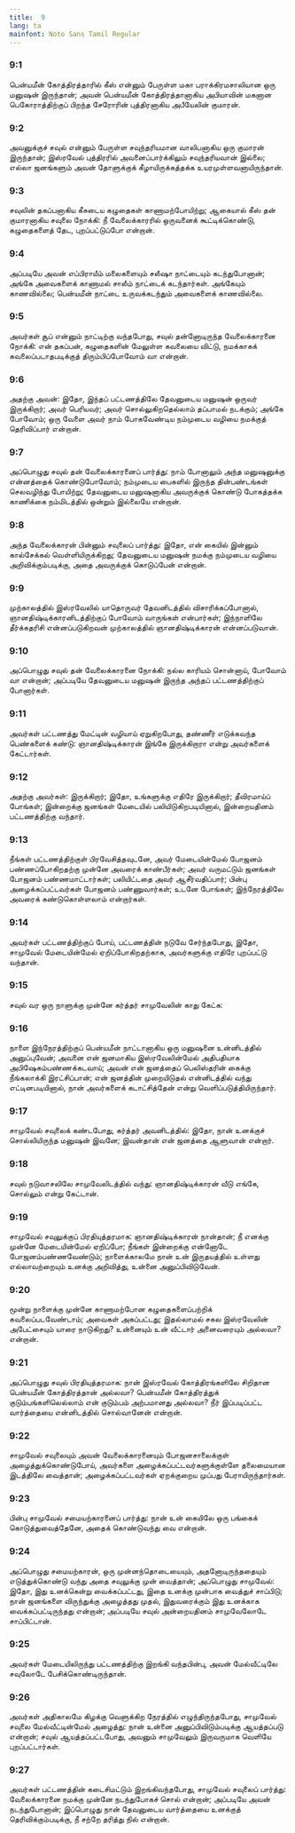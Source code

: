 ```yaml
---
title:  9
lang: ta
mainfont: Noto Sans Tamil Regular
---
```


###  9:1

பென்யமீன் கோத்திரத்தாரில் கீஸ் என்னும் பேருள்ள மகா பராக்கிரமசாலியான ஒரு மனுஷன் இருந்தான்; அவன் பென்யமீன் கோத்திரத்தானாகிய அபியாவின் மகனான பெகோராத்திற்குப் பிறந்த சேரோரின் புத்திரனாகிய அபீயேலின் குமாரன்.

###  9:2

அவனுக்குச் சவுல் என்னும் பேருள்ள சவுந்தரியமான வாலிபனாகிய ஒரு குமாரன் இருந்தான்; இஸ்ரவேல் புத்திரரில் அவனைப்பார்க்கிலும் சவுந்தரியவான் இல்லை; எல்லா ஜனங்களும் அவன் தோளுக்குக் கீழாயிருக்கத்தக்க உயரமுள்ளவனாயிருந்தான்.

###  9:3

சவுலின் தகப்பனாகிய கீசுடைய கழுதைகள் காணாமற்போயிற்று; ஆகையால் கீஸ் தன் குமாரனாகிய சவுலை நோக்கி: நீ வேலைக்காரரில் ஒருவனைக் கூட்டிக்கொண்டு, கழுதைகளைத் தேட, புறப்பட்டுப்போ என்றான்.

###  9:4

அப்படியே அவன் எப்பிராயீம் மலைகளையும் சலீஷா நாட்டையும் கடந்துபோனான்; அங்கே அவைகளைக் காணாமல் சாலீம் நாட்டைக் கடந்தார்கள். அங்கேயும் காணவில்லை; பென்யமீன் நாட்டை உருவக்கடந்தும் அவைகளைக் காணவில்லை.

###  9:5

அவர்கள் சூப் என்னும் நாட்டிற்கு வந்தபோது, சவுல் தன்னோடிருந்த வேலைக்காரனை நோக்கி: என் தகப்பன், கழுதைகளின் மேலுள்ள கவலையை விட்டு, நமக்காகக் கவலைப்படாதபடிக்குத் திரும்பிப்போவோம் வா என்றான்.

###  9:6

அதற்கு அவன்: இதோ, இந்தப் பட்டணத்திலே தேவனுடைய மனுஷன் ஒருவர் இருக்கிறார்; அவர் பெரியவர்; அவர் சொல்லுகிறதெல்லாம் தப்பாமல் நடக்கும்; அங்கே போவோம்; ஒரு வேளை அவர் நாம் போகவேண்டிய நம்முடைய வழியை நமக்குத் தெரிவிப்பார் என்றான்.

###  9:7

அப்பொழுது சவுல் தன் வேலைக்காரனைப் பார்த்து: நாம் போனாலும் அந்த மனுஷனுக்கு என்னத்தைக் கொண்டுபோவோம்; நம்முடைய பைகளில் இருந்த தின்பண்டங்கள் செலவழிந்து போயிற்று; தேவனுடைய மனுஷனாகிய அவருக்குக் கொண்டு போகத்தக்க காணிக்கை நம்மிடத்தில் ஒன்றும் இல்லையே என்றான்.

###  9:8

அந்த வேலைக்காரன் பின்னும் சவுலைப் பார்த்து: இதோ, என் கையில் இன்னும் கால்சேக்கல் வெள்ளியிருக்கிறது; தேவனுடைய மனுஷன் நமக்கு நம்முடைய வழியை அறிவிக்கும்படிக்கு, அதை அவருக்குக் கொடுப்பேன் என்றான்.

###  9:9

முற்காலத்தில் இஸ்ரவேலில் யாதொருவர் தேவனிடத்தில் விசாரிக்கப்போனால், ஞானதிஷ்டிக்காரனிடத்திற்குப் போவோம் வாருங்கள் என்பார்கள்; இந்நாளிலே தீர்க்கதரிசி என்னப்படுகிறவன் முற்காலத்தில் ஞானதிஷ்டிக்காரன் என்னப்படுவான்.

###  9:10

அப்பொழுது சவுல் தன் வேலைக்காரனை நோக்கி: நல்ல காரியம் சொன்னாய், போவோம் வா என்றான்; அப்படியே தேவனுடைய மனுஷன் இருந்த அந்தப் பட்டணத்திற்குப் போனார்கள்.

###  9:11

அவர்கள் பட்டணத்து மேட்டின் வழியாய் ஏறுகிறபோது, தண்ணீர் எடுக்கவந்த பெண்களைக் கண்டு: ஞானதிஷ்டிக்காரன் இங்கே இருக்கிறாரா என்று அவர்களைக் கேட்டார்கள்.

###  9:12

அதற்கு அவர்கள்: இருக்கிறார்; இதோ, உங்களுக்கு எதிரே இருக்கிறார்; தீவிரமாய்ப் போங்கள்; இன்றைக்கு ஜனங்கள் மேடையில் பலியிடுகிறபடியினால், இன்றையதினம் பட்டணத்திற்கு வந்தார்.

###  9:13

நீங்கள் பட்டணத்திற்குள் பிரவேசித்தவுடனே, அவர் மேடையின்மேல் போஜனம் பண்ணப்போகிறதற்கு முன்னே அவரைக் காண்பீர்கள்; அவர் வருமட்டும் ஜனங்கள் போஜனம் பண்ணமாட்டார்கள்; பலியிட்டதை அவர் ஆசீர்வதிப்பார்; பின்பு அழைக்கப்பட்டவர்கள் போஜனம் பண்ணுவார்கள்; உடனே போங்கள்; இந்நேரத்திலே அவரைக் கண்டுகொள்ளலாம் என்றார்கள்.

###  9:14

அவர்கள் பட்டணத்திற்குப் போய், பட்டணத்தின் நடுவே சேர்ந்தபோது, இதோ, சாமுவேல் மேடையின்மேல் ஏறிப்போகிறதற்காக, அவர்களுக்கு எதிரே புறப்பட்டு வந்தான்.

###  9:15

சவுல் வர ஒரு நாளுக்கு முன்னே கர்த்தர் சாமுவேலின் காது கேட்க:

###  9:16

நாளை இந்நேரத்திற்குப் பென்யமீன் நாட்டானாகிய ஒரு மனுஷனை உன்னிடத்தில் அனுப்புவேன்; அவனை என் ஜனமாகிய இஸ்ரவேலின்மேல் அதிபதியாக அபிஷேகம்பண்ணக்கடவாய்; அவன் என் ஜனத்தைப் பெலிஸ்தரின் கைக்கு நீங்கலாக்கி இரட்சிப்பான்; என் ஜனத்தின் முறையிடுதல் என்னிடத்தில் வந்து எட்டினபடியினால், நான் அவர்களைக் கடாட்சித்தேன் என்று வெளிப்படுத்தியிருந்தார்.

###  9:17

சாமுவேல் சவுலைக் கண்டபோது, கர்த்தர் அவனிடத்தில்: இதோ, நான் உனக்குச் சொல்லியிருந்த மனுஷன் இவனே; இவன்தான் என் ஜனத்தை ஆளுவான் என்றார்.

###  9:18

சவுல் நடுவாசலிலே சாமுவேலிடத்தில் வந்து: ஞானதிஷ்டிக்காரன் வீடு எங்கே, சொல்லும் என்று கேட்டான்.

###  9:19

சாமுவேல் சவுலுக்குப் பிரதியுத்தரமாக: ஞானதிஷ்டிக்காரன் நான்தான்; நீ எனக்கு முன்னே மேடையின்மேல் ஏறிப்போ; நீங்கள் இன்றைக்கு என்னோடே போஜனம்பண்ணவேண்டும்; நாளைக்காலமே நான் உன் இருதயத்தில் உள்ளது எல்லாவற்றையும் உனக்கு அறிவித்து, உன்னை அனுப்பிவிடுவேன்.

###  9:20

மூன்று நாளைக்கு முன்னே காணாமற்போன கழுதைகளைப்பற்றிக் கவலைப்படவேண்டாம்; அவைகள் அகப்பட்டது; இதல்லாமல் சகல இஸ்ரவேலின் அபேட்சையும் யாரை நாடுகிறது? உன்னையும் உன் வீட்டார் அனைவரையும் அல்லவா? என்றான்.

###  9:21

அப்பொழுது சவுல் பிரதியுத்தரமாக: நான் இஸ்ரவேல் கோத்திரங்களிலே சிறிதான பென்யமீன் கோத்திரத்தான் அல்லவா? பென்யமீன் கோத்திரத்துக் குடும்பங்களிலெல்லாம் என் குடும்பம் அற்பமானது அல்லவா? நீர் இப்படிப்பட்ட வார்த்தையை என்னிடத்தில் சொல்வானேன் என்றான்.

###  9:22

சாமுவேல் சவுலையும் அவன் வேலைக்காரனையும் போஜனசாலைக்குள் அழைத்துக்கொண்டுபோய், அவர்களை அழைக்கப்பட்டவர்களுக்குள்ளே தலைமையான இடத்திலே வைத்தான்; அழைக்கப்பட்டவர்கள் ஏறக்குறைய முப்பது பேராயிருந்தார்கள்.

###  9:23

பின்பு சாமுவேல் சமையற்காரனைப் பார்த்து: நான் உன் கையிலே ஒரு பங்கைக் கொடுத்துவைத்தேனே, அதைக் கொண்டுவந்து வை என்றான்.

###  9:24

அப்பொழுது சமையற்காரன், ஒரு முன்னந்தொடையையும், அதனோடிருந்ததையும் எடுத்துக்கொண்டு வந்து அதை சவுலுக்கு முன் வைத்தான்; அப்பொழுது சாமுவேல்: இதோ, இது உனக்கென்று வைக்கப்பட்டது, இதை உனக்கு முன்பாக வைத்துச் சாப்பிடு; நான் ஜனங்களை விருந்துக்கு அழைத்தது முதல், இதுவரைக்கும் இது உனக்காக வைக்கப்பட்டிருந்தது என்றான்; அப்படியே சவுல் அன்றையதினம் சாமுவேலோடே சாப்பிட்டான்.

###  9:25

அவர்கள் மேடையிலிருந்து பட்டணத்திற்கு இறங்கி வந்தபின்பு, அவன் மேல்வீட்டிலே சவுலோடே பேசிக்கொண்டிருந்தான்.

###  9:26

அவர்கள் அதிகாலமே கிழக்கு வெளுக்கிற நேரத்தில் எழுந்திருந்தபோது, சாமுவேல் சவுலை மேல்வீட்டின்மேல் அழைத்து: நான் உன்னை அனுப்பிவிடும்படிக்கு ஆயத்தப்படு என்றான்; சவுல் ஆயத்தப்பட்டபோது, அவனும் சாமுவேலும் இருவருமாக வெளியே புறப்பட்டார்கள்.

###  9:27

அவர்கள் பட்டணத்தின் கடைசிமட்டும் இறங்கிவந்தபோது, சாமுவேல் சவுலைப் பார்த்து: வேலைக்காரனை நமக்கு முன்னே நடந்துபோகச் சொல் என்றான்; அப்படியே அவன் நடந்துபோனான்; இப்பொழுது நான் தேவனுடைய வார்த்தையை உனக்குத் தெரிவிக்கும்படிக்கு, நீ சற்றே தரித்து நில் என்றான்.


